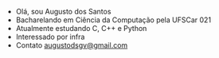 - Olá, sou Augusto dos Santos
- Bacharelando em Ciência da Computação pela UFSCar 021
- Atualmente estudando C, C++ e Python
- Interessado por infra
- Contato augustodsgv@gmail.com
